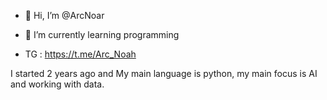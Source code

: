 - 👋 Hi, I’m @ArcNoar

- 🌱 I’m currently learning programming

- TG : https://t.me/Arc_Noah

I started 2 years ago and My main language is python, my main focus is AI and working with data.

